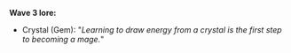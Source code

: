 __Wave 3 lore:__
+ Crystal (Gem): "_Learning to draw energy from a crystal is the first step to becoming a mage._"